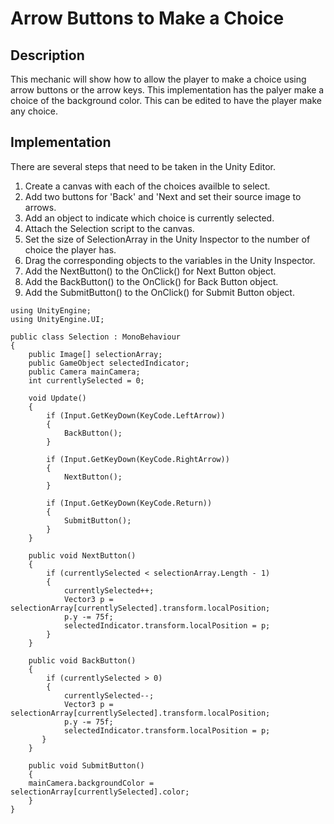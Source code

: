 # Arrow Buttons to Make a Choice

## Description
This mechanic will show how to allow the player to make a choice using arrow buttons or the arrow keys. This implementation has the palyer make a choice
of the background color. This can be edited to have the player make any choice.

## Implementation
There are several steps that need to be taken in the Unity Editor.

   1. Create a canvas with each of the choices availble to select.
   2. Add two buttons for 'Back' and 'Next and set their source image to arrows.
   3. Add an object to indicate which choice is currently selected.
   4. Attach the Selection script to the canvas.
   5. Set the size of SelectionArray in the Unity Inspector to the number of choice the player has.
   6. Drag the corresponding objects to the variables in the Unity Inspector.
   7. Add the NextButton() to the OnClick() for Next Button object.
   8. Add the BackButton() to the OnClick() for Back Button object.
   9. Add the SubmitButton() to the OnClick() for Submit Button object.
   

    using UnityEngine;
    using UnityEngine.UI;

    public class Selection : MonoBehaviour
    {
        public Image[] selectionArray;
        public GameObject selectedIndicator;
        public Camera mainCamera;
        int currentlySelected = 0;

        void Update()
        {
            if (Input.GetKeyDown(KeyCode.LeftArrow))
            {
                BackButton();
            }

            if (Input.GetKeyDown(KeyCode.RightArrow))
            {
                NextButton();
            }

            if (Input.GetKeyDown(KeyCode.Return))
            {
                SubmitButton();
            }
        }

        public void NextButton()
        {
            if (currentlySelected < selectionArray.Length - 1)
            {
                currentlySelected++;
                Vector3 p = selectionArray[currentlySelected].transform.localPosition;
                p.y -= 75f;
                selectedIndicator.transform.localPosition = p;
            }
        }

        public void BackButton()
        {
            if (currentlySelected > 0)
            {
                currentlySelected--;
                Vector3 p = selectionArray[currentlySelected].transform.localPosition;
                p.y -= 75f;
                selectedIndicator.transform.localPosition = p;
           }
        }

        public void SubmitButton()
        {
        mainCamera.backgroundColor = selectionArray[currentlySelected].color;
        }
    }
